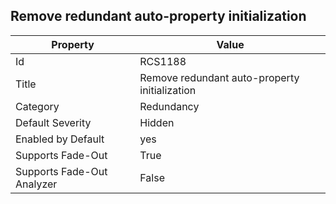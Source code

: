 ## Remove redundant auto\-property initialization

Property | Value
--- | --- 
Id | RCS1188
Title | Remove redundant auto\-property initialization
Category | Redundancy
Default Severity | Hidden
Enabled by Default | yes
Supports Fade-Out | True
Supports Fade-Out Analyzer | False
